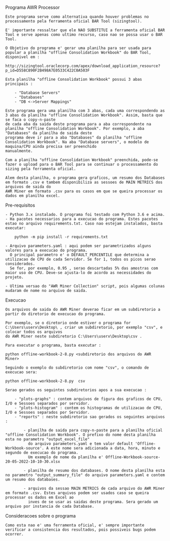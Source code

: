 Programa AWR Processor

	Este programa serve como alternativa quando houver problemas no processamento pela ferramenta oficial BAR Tool (sizingtool).
	
	E' importante ressaltar que ele NAO SUBSTITUI a ferramenta oficial BAR Tool e serve apenas como ultimo recurso, caso nao se possa usar o BAR Tool.
	
	O Objetivo do programa e' gerar uma planilha para ser usada para popular a planilha "offline Consolidation Workbook" do BAR Tool, disponivel em :
	
	http://sizingtool.oraclecorp.com/apex/download_application_resource?p_id=D558C890F2B498A7E0533C422C0A503F
	
	Esta planilha "offline Consolidation Workbook" possui 3 abas principais :
	
		- "Database Servers"
		- "Databases"
		- "DB <->Server Mappings"
		
	Este programa gera uma planilha com 3 abas, cada uma correspondendo as 3 abas da planilha "offline Consolidation Workbook". Assim, basta que se faca o copy-n-paste
	de cada aba da saida deste programa para a aba correspondente na planilha "offline Consolidation Workbook". Por exemplo, a aba "Databases" da planilha de saida deste
	programa deve ir para a aba "Databases" da planilha "offline Consolidation Workbook". Na aba "Database servers", o modelo de maquina/CPU ainda precisa ser preenchido
	manualmente.
	
	Com a planilha "offline Consolidation Workbook" preenchida, pode-se fazer o upload para o BAR Tool para se continuar o processamento do sizing pela ferramenta oficial.
	
	Alem desta planilha, o programa gera graficos, um resumo dos Databases em formato .csv e tambem disponibiliza as sessoes de MAIN METRICS dos arquivos de saida do
	AWR Miner em formato .csv para os casos em que se queira processar os dados em planilha excel.
	
Pre-requisitos

	- Python 3.x instalado. O programa foi testado com Python 3.6 e acima.
	- Ha pacotes necessarios para a execucao do programa. Estes pacotes estao no arquivo requirements.txt. Caso nao estejam instalados, basta executar:
	
		python -m pip install -r requirements.txt
		
	- Arquivo parameters.yaml : aqui podem ser parametrizados alguns valores para a execucao do programa. 
	  O principal parametro e' o DEFAULT_PERCENTILE que determina a utilizacao de CPU de cada Servidor. Se for 1, todos os picos serao considerados.
	  Se for, por exemplo, 0.95 , serao descartadas 5% das amostras com maior uso de CPU. Deve-se ajusta-lo de acordo as necessidades do projeto.
	
	- Ultima versao do "AWR Miner Collection" script, pois algumas colunas mudaram de nome no arquivo de saida.
	
Execucao

	Os arquivos de saida do AWR Miner deverao ficar em um subdiretorio a partir do diretorio de execucao do programa.
	
	Por exemplo, se o diretorio onde estiver o programa for C:\Users\userx\Desktop\ , criar um subdiretorio, por exemplo "csv", e colocar todos os arquivos 
	do AWR Miner neste subdiretorio C:\Users\userx\Desktop\csv .
	
	Para executar o programa, basta executar :
	
	python offline-workbook-2-8.py <subdiretorio dos arquivos do AWR Miner>
	
	Seguindo o exemplo do subdiretorio com nome "csv", o comando de execucao sera:
	
	python offline-workbook-2-8.py  csv
	
	Serao gerados os seguintes subdiretorios apos a sua execucao :

		- "plots-graphs" : contem arquivos de figura dos graficos de CPU, I/O e Sessoes separados por servidor.
		- "plots-histogram" : contem os histogramas de utilizacao de CPU, I/O e Sessoes separados por Servidor.
		- "reports" : neste subdiretorio sao gerados os seguintes arquivos :

			- planilha de saida para copy-n-paste para a planilha oficial "offline Consolidation Workbook". O prefixo do nome desta planilha esta no parametro "output_excel_file"
 			  do arquivo parameters.yaml e tem valor default 'Offline-Workbook-source'. A este nome sera adicionada a data, hora, minuto e segundo de execucao do programa. 
			  Um exemplo de nome da planilha e' Offline-Workbook-source-20-05-2022-10-10-30.xlsx
			
			- planilha de resumo dos databases. O nome desta planilha esta no parametro "output_summary_file" do arquivo parameters.yaml e contem um resumo dos databases.
			
			- arquivos da sessao MAIN METRICS de cada arquivo do AWR Miner em formato .csv. Estes arquivos podem ser usados caso se queira processar os dados em Excel ao 
			  inves de se usar as saidas deste programa. Sera gerado um arquivo por instancia de cada Database.

Consideracoes sobre o programa

	Como esta nao e' uma ferramenta oficial, e' sempre importante verificar a consistencia dos resultados, pois possiveis bugs podem ocorrer.
